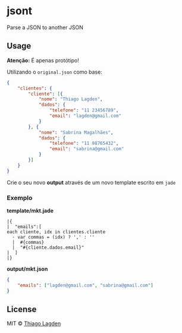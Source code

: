 # jsont

Parse a JSON to another JSON

## Usage

**Atenção:** É apenas protótipo!

Utilizando o `original.json` como base:

```json
{
    "clientes": {
        "cliente": [{
            "nome": "Thiago Lagden",
            "dados": {
                "telefone": "11 23456789",
                "email": "lagden@gmail.com"
            }
        }, {
            "nome": "Sabrina Magalhães",
            "dados": {
                "telefone": "11 98765432",
                "email": "sabrina@gmail.com"
            }
        }]
    }
}
```

Crie o seu novo **output** através de um novo template escrito em `jade`

### Exemplo

**template/mkt.jade**

```jade
|{
|  "emails":[
each cliente, idx in clientes.cliente
  - var commas = (idx) ? ',' : ''
  |  #{commas}
  |  "#{cliente.dados.email}"
|  ]
|}
```

**output/mkt.json**

```json
{
    "emails": ["lagden@gmail.com", "sabrina@gmail.com"]
}
```

## License

MIT © [Thiago Lagden](http://lagden.in)

